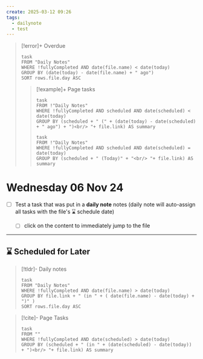 ```yaml
---
create: 2025-03-12 09:26
tags:
  - dailynote
  - test
---
```

> [!error]+ Overdue
> ```dataview
> task
> FROM "Daily Notes"
> WHERE !fullyCompleted AND date(file.name) < date(today)
> GROUP BY (date(today) - date(file.name) + " ago")
> SORT rows.file.day ASC
> ```
>
> > [!example]+ Page tasks
> > ```dataview
> > task
> > FROM !"Daily Notes"
> > WHERE !fullyCompleted AND scheduled AND date(scheduled) < date(today)
> > GROUP BY (scheduled + " (" + (date(today) - date(scheduled) + " ago") + ")<br/> "+ file.link) AS summary
> > ```
> > ```dataview
> > task
> > FROM !"Daily Notes"
> > WHERE !fullyCompleted AND scheduled AND date(scheduled) = date(today)
> > GROUP BY (scheduled + " (Today)" + "<br/> "+ file.link) AS summary
> > ```

# Wednesday 06 Nov 24


- [ ] Test a task that was put in a **daily note** notes (daily note will auto-assign all tasks with the file's ⌛ schedule date)
	- [ ] click on the content to immediately jump to the file



---


## ⌛ Scheduled for Later

> [!tldr]- Daily notes
> ```dataview
> task
> FROM "Daily Notes"
> WHERE !fullyCompleted AND date(file.name) > date(today)
> GROUP BY file.link + " (in " + ( date(file.name) - date(today) + ")" )
> SORT rows.file.day ASC
> ```

> [!cite]- Page Tasks
> ```dataview
> task
> FROM ""
> WHERE !fullyCompleted AND date(scheduled) > date(today)
> GROUP BY (scheduled + " (in " + (date(scheduled) - date(today)) + ")<br/> "+ file.link) AS summary
> ```

